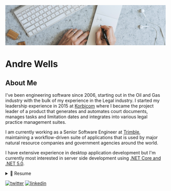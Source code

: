 ![Banner](images/banner.png)

# Andre Wells

## About Me

I've been engineering software since 2006, starting out in the Oil and Gas industry with the bulk of my experience in the Legal industry.  I started my leadership experience in 2015 at [Korbicom](https://www.korbicom.com/) where I became the project leader of a product that generates and automates court documents, manages tasks and limitation dates and integrates into various legal practice management suites.

I am currently working as a Senior Software Engineer at [Trimble](https://landadmin.trimble.com/), maintaining a workflow-driven suite of applications that is used by major natural resource companies and government agencies around the world.

I have extensive experience in desktop application development but I'm currently most interested in server side development using [.NET Core and .NET 5.0](https://dotnet.microsoft.com/).

<details>
  <summary>📃 Resume</summary>

## Education

- **Bachelor of Technology: Information Technology (BTINF)**\
📍 University of South Africa (UNISA)\
📆 2006 - 2012\
Research Methodology, Database Systems, Advanced Development Software, Project IV, Software Engineering

- **National Diploma: Information Technology (NDIT)**\
📍 Nelson Mandela Metropolitan University (2003 - 2005)\
📆 2003 - 2005\
Software Development, Information Systems, Technical Programming, Networking (Cisco CCNA), IT Skills

## Experience

- 🧔 **Senior Software Engineer**\
📍 Trimble (Spatial Dimension)\
📆 Feb 2022 - Present

  - **Roles and Responsibilities**\
  I scoped and estimated user stories in an agile work environment.  I supported, maintained and implemented new features for a mature, workflow-driven suite of applications that is used by major natural resource companies and government agencies around the world.

  - **Technologies and Skills**\
  C# ASP.NET, RESTful APIs\
  JSON, XML, HTML, CSS, JavaScript\
  Test Driven Development, xUnit\
  .NET Framework, C#, Windows Forms,\
  MSSQL, Agile Methodologies\
  Git, Subversion, BitBucket\
  Google Apps, Slack, JIRA, Confluence

  - **Team Composition**\
  I worked in a time of five: three other Developers, a Tester a Scrum Master and a Technical Lead who had historical product knowledge.

- 🧔 **Project Leader and Lead Developer**\
📍 Korbicom (Korbitec Inc)\
📆 March 2015 - Jan 2022

  - **Roles and Responsibilities**\
  I was promoted to the role of Project Lead acted as the product's Lead Developer.\
  In addition to designing and engineering some of the more technically challenging areas of the product, I produced the work breakdown of features and determined how to execute effort in concert to achieve business and technical goals.\
  My responsibilities included
    - Project and team management
    - Release planning
    - Feature planning and estimations
    - Orchestrating work effort, delegation and assignment
    - Coaching and developing team members
    - Recruitment, training and retention
    - Establishing and enforcing practices and processes
  
  - **Achievements**\
  Migrated our WinForms MVP Pattern desktop application to WPF with the MVVM Pattern.\
  Handled the transision from Subversion to Git and implemented the GitFlow workflow in the team.\
  Architected the product's .NET Core RESTful Api using Clean Architecutre and CQRS.\
  Implemented Test Driven Development into the team's workflow.\
  Participated as a member in the company's Employment Equity Committee

  - **Technologies and Skills**\
  C# .NET Core, .NET 5.0, ASP.NET, Blazor, Entity Framework, RESTful APIs\
  JSON, XML, HTML, CSS, JavaScript\
  Microsoft Azure, Test Driven Development, xUnit\
  .NET Framework, C#, Windows Forms, WPF, XAML, MVVM\
  Windows Services, MSSQL, Agile Methodologies\
  Git, Subversion, GitLab, GitHub\
  JIRA, Github Projects, Microsoft Teams\
  Project Management, Team Management

  - **Team Composition**\
  I managed a team of four software developers (two of them seniors) and one dedicated tester.

  - **Reason for Leaving**\
  After eleven years of working in the same business domain, I wanted a chance to experiance new challenges and focus on working in cloud-based solutions.

- 👨‍💻 **Senior Software Engineer**\
📍 Korbicom (Korbitec Inc)\
📆 Aug 2011 - March 2015
  - **Roles and Responsibilities**\
  After a year in the team (and with my prior work experience), I was assessed and promoted to Senior Software Engineer.  In addition to my prior role, I was given ownership to design and implement new features for the product.\
  I was the custodian of software engineering best practices and provided mentoring and coaching for junior and intermediate software engineers on the team.\
  I took on a greater role in customer integrations, such as communicating directly with clients and gathering requirements, and revised the integration layer into the product to improve the user experience and reduce integration development costs.
  - **Technologies and Skills**\
  .NET Framework, C#, Windows Forms, WPF, XAML, MVVM\
  XML, HTML, CSS, JavaScript\
  Windows Services, MSSQL, Subversion, Agile Methodologies
  - **Team Composition**\
  Our team of two increased to four, adding a Junior and an Intermediate Developer.

- 👨‍💻 **Software Engineer**\
📍 Korbicom (Korbitec Inc)\
📆 Nov 2010 - Aug 2011
  - **Roles and Responsibilities**\
  I supported, maintained and implemented new features for a Document Automation system called ACL, which supported the legal industry.\
  I provided second line support for issues and aided our internal Template Authoring team.\
  I built and maintained integrations into the product, communicating with Legal Practice Management and Accounting systems through a variety of technologies (SQL, SDKs and service based APIs).
  - **Technologies and Skills**\
  .NET Framework, c#, Windows Forms, SOAP Web Services\
  MSSQL, Subversion\
  Agile Development, Scrum
  - **Team Composition**\
  I worked in a small team of two: myself and the Project Leader, answering to a Product Owner.

- 👨‍💻 **Developer and Applications Specialist**\
📍 MES Africa\
📆 Feb 2006 - Oct 2010
  - **Roles and Responsibilities**\
  I provided first line and on-call support to a range of manufacturing supporting applications, such as Labworks, SACO (a time and attendance system) and PI from OsiSoft.\
  I designed, developed and supported bespoke applications, provided integration into various systems (such as SAP).\
  I was given primary ownership of the SACO system and was responsible for the system's uptime and health.
  - **Technologies and Skills**\
  I worked primarily in .NET Framework, C#, Microsoft Office, MS SQL Server.\
  I introduced and implemented Subversion source control for the team.
  - **Team Composition**\
  I worked in a team of five, answering to three managers.
  - **Reason for Leaving**\
  I learned as much as I could from the role and sought new opportunity to focus on a software development role.

</details>

</p>

[![twitter](https://img.shields.io/badge/Twitter-1DA1F2?style=for-the-badge&logo=twitter&logoColor=white)](https://twitter.com/beardedwells)
[![linkedin](https://img.shields.io/badge/LinkedIn-0077B5?style=for-the-badge&logo=linkedin&logoColor=white)](https://www.linkedin.com/in/andre-wells-a5524017/)
